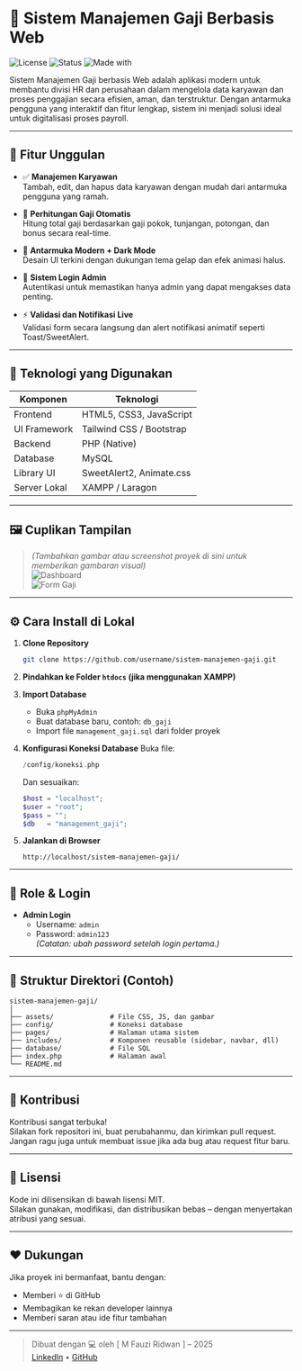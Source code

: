 # 💼 Sistem Manajemen Gaji Berbasis Web

![License](https://img.shields.io/badge/license-MIT-green.svg)
![Status](https://img.shields.io/badge/status-development-orange)
![Made with](https://img.shields.io/badge/made%20with-Love-red)

Sistem Manajemen Gaji berbasis Web adalah aplikasi modern untuk membantu divisi HR dan perusahaan dalam mengelola data karyawan dan proses penggajian secara efisien, aman, dan terstruktur. Dengan antarmuka pengguna yang interaktif dan fitur lengkap, sistem ini menjadi solusi ideal untuk digitalisasi proses payroll.

---

## 🚀 Fitur Unggulan

- ✅ **Manajemen Karyawan**  
  Tambah, edit, dan hapus data karyawan dengan mudah dari antarmuka pengguna yang ramah.

- 💸 **Perhitungan Gaji Otomatis**  
  Hitung total gaji berdasarkan gaji pokok, tunjangan, potongan, dan bonus secara real-time.

- 🎨 **Antarmuka Modern + Dark Mode**  
  Desain UI terkini dengan dukungan tema gelap dan efek animasi halus.

- 🔐 **Sistem Login Admin**  
  Autentikasi untuk memastikan hanya admin yang dapat mengakses data penting.

- ⚡ **Validasi dan Notifikasi Live**  
  Validasi form secara langsung dan alert notifikasi animatif seperti Toast/SweetAlert.

---

## 🧱 Teknologi yang Digunakan

| Komponen     | Teknologi                    |
|--------------|------------------------------|
| Frontend     | HTML5, CSS3, JavaScript      |
| UI Framework | Tailwind CSS / Bootstrap     |
| Backend      | PHP (Native)                 |
| Database     | MySQL                        |
| Library UI   | SweetAlert2, Animate.css     |
| Server Lokal | XAMPP / Laragon              |

---

## 🖼️ Cuplikan Tampilan

> *(Tambahkan gambar atau screenshot proyek di sini untuk memberikan gambaran visual)*  
> ![Dashboard](screenshots/dashboard.png)  
> ![Form Gaji](screenshots/form-gaji.png)

---

## ⚙️ Cara Install di Lokal

1. **Clone Repository**
   ```bash
   git clone https://github.com/username/sistem-manajemen-gaji.git
   ```

2. **Pindahkan ke Folder `htdocs` (jika menggunakan XAMPP)**

3. **Import Database**
   - Buka `phpMyAdmin`
   - Buat database baru, contoh: `db_gaji`
   - Import file `management_gaji.sql` dari folder proyek

4. **Konfigurasi Koneksi Database**
   Buka file:
   ```php
   /config/koneksi.php
   ```
   Dan sesuaikan:
   ```php
   $host = "localhost";
   $user = "root";
   $pass = "";
   $db   = "management_gaji";
   ```

5. **Jalankan di Browser**
   ```
   http://localhost/sistem-manajemen-gaji/
   ```

---

## 👥 Role & Login

- **Admin Login**  
  - Username: `admin`  
  - Password: `admin123`  
  *(Catatan: ubah password setelah login pertama.)*

---

## 📂 Struktur Direktori (Contoh)

```
sistem-manajemen-gaji/
│
├── assets/              # File CSS, JS, dan gambar
├── config/              # Koneksi database
├── pages/               # Halaman utama sistem
├── includes/            # Komponen reusable (sidebar, navbar, dll)
├── database/            # File SQL
├── index.php            # Halaman awal
└── README.md
```

---

## 🙌 Kontribusi

Kontribusi sangat terbuka!  
Silakan fork repositori ini, buat perubahanmu, dan kirimkan pull request.  
Jangan ragu juga untuk membuat issue jika ada bug atau request fitur baru.

---

## 📜 Lisensi

Kode ini dilisensikan di bawah lisensi MIT.  
Silakan gunakan, modifikasi, dan distribusikan bebas – dengan menyertakan atribusi yang sesuai.

---

## ❤️ Dukungan

Jika proyek ini bermanfaat, bantu dengan:
- Memberi ⭐ di GitHub
- Membagikan ke rekan developer lainnya
- Memberi saran atau ide fitur tambahan

---

> Dibuat dengan 💻 oleh [ M Fauzi Ridwan ] – 2025  
> [LinkedIn](https://linkedin.com/in/mfauzi-ridwan-9b736b329/) • [GitHub](https://github.com/MFRidwan)
